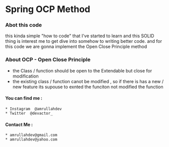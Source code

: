 # Spring OCP Method

### Abot this code
this kinda simple "how to code" that I've started to learn and this SOLID thing is
interest me to get dive into somehow to writing better code. and for this code
we are gonna implement the Open Close Principle method

### About OCP - Open Close Principle

* the Class  / function should be open to the Extendable but close for modification 
* the existing class / function canot be modified , so if there is has a new / new feature its supouse to exnted the funciton not modified the function


#### You can find me  :
    * Instagram  @amrullahdev
    * Twitter  @devactor_
#### Contact Me :
    * amrullahdev@gmail.com
    * amrullahdev@yahoo.com
